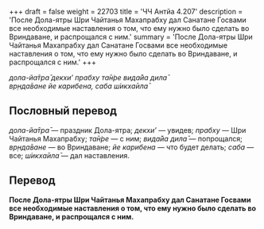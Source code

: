 +++
draft = false
weight = 22703
title = 'ЧЧ Антйа 4.207'
description = 'После Дола-ятры Шри Чайтанья Махапрабху дал Санатане Госвами все необходимые наставления о том, что ему нужно было сделать во Вриндаване, и распрощался с ним.'
summary = 'После Дола-ятры Шри Чайтанья Махапрабху дал Санатане Госвами все необходимые наставления о том, что ему нужно было сделать во Вриндаване, и распрощался с ним.'
+++

_дола-йа̄тра̄ декхи’ прабху та̄н̇ре вида̄йа дила̄  
вр̣нда̄ване йе карибена, саба ш́икха̄ила̄_

## Пословный перевод

_дола_\-_йа̄тра̄_ — праздник Дола-ятра; _декхи’_ — увидев; _прабху_ — Шри Чайтанья Махапрабху; _та̄н̇ре_ — с ним; _вида̄йа_ _дила̄_ — попрощался; _вр̣нда̄ване_ — во Вриндаване; _йе_ _карибена_ — что будет делать; _саба_ — все; _ш́икха̄ила̄_ — дал наставления.

## Перевод

**После Дола-ятры Шри Чайтанья Махапрабху дал Санатане Госвами все необходимые наставления о том, что ему нужно было сделать во Вриндаване, и распрощался с ним.**
